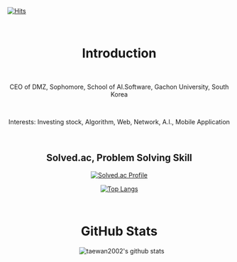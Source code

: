 [![Hits](https://hits.seeyoufarm.com/api/count/incr/badge.svg?url=https%3A%2F%2Fgithub.com%2Ftaewan2002)](https://hits.seeyoufarm.com)
<div align=center>
  <h1>Introduction</h1>
  <p>CEO of DMZ, Sophomore, School of AI.Software, Gachon University, South Korea</p>
  <p>Interests: Investing stock, Algorithm, Web, Network, A.I., Mobile Application</p>


  <h2>Solved.ac, Problem Solving Skill</h2>
  
  [![Solved.ac
Profile](http://mazassumnida.wtf/api/v2/generate_badge?boj=taewan2002)](https://solved.ac/taewan2002)

  [![Top Langs](https://github-readme-stats.vercel.app/api/top-langs/?username=taewan2002&layout=compact)](https://github.com/taewan2002/github-readme-stats)

  <h1>GitHub Stats</h1> 
  
  ![taewan2002's github stats](https://github-readme-stats.vercel.app/api?username=taewan2002&show_icons=true)

</div>

